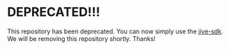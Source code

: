# DEPRECATED!!!

This repository has been deprecated. You can now simply use the [jive-sdk](https://github.com/jivesoftware/jive-sdk).
We will be removing this repository shortly.
Thanks!